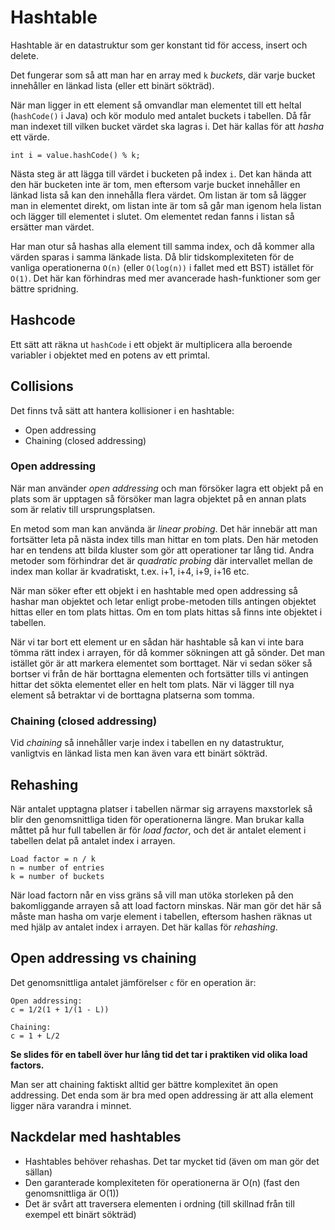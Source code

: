 # Hashtable

Hashtable är en datastruktur som ger konstant tid för access, insert och delete.

Det fungerar som så att man har en array med `k` *buckets*, där varje bucket innehåller en länkad lista (eller ett binärt sökträd).

När man ligger in ett element så omvandlar man elementet till ett heltal (`hashCode()` i Java) och kör modulo med antalet buckets i tabellen. Då får man indexet till vilken bucket värdet ska lagras i. Det här kallas för att *hasha* ett värde.

    int i = value.hashCode() % k;

Nästa steg är att lägga till värdet i bucketen på index `i`. Det kan hända att den här bucketen inte är tom, men eftersom varje bucket innehåller en länkad lista så kan den innehålla flera värdet. Om listan är tom så lägger man in elementet direkt, om listan inte är tom så går man igenom hela listan och lägger till elementet i slutet. Om elementet redan fanns i listan så ersätter man värdet.

Har man otur så hashas alla element till samma index, och då kommer alla värden sparas i samma länkade lista. Då blir tidskomplexiteten för de vanliga operationerna `O(n)` (eller `O(log(n))` i fallet med ett BST) istället för `O(1)`. Det här kan förhindras med mer avancerade hash-funktioner som ger bättre spridning.

## Hashcode

Ett sätt att räkna ut `hashCode` i ett objekt är multiplicera alla beroende variabler i objektet med en potens av ett primtal.

## Collisions

Det finns två sätt att hantera kollisioner i en hashtable:
* Open addressing
* Chaining (closed addressing)

### Open addressing

När man använder *open addressing* och man försöker lagra ett objekt på en plats som är upptagen så försöker man lagra objektet på en annan plats som är relativ till ursprungsplatsen.

En metod som man kan använda är *linear probing*. Det här innebär att man fortsätter leta på nästa index tills man hittar en tom plats. Den här metoden har en tendens att bilda kluster som gör att operationer tar lång tid. Andra metoder som förhindrar det är *quadratic probing* där intervallet mellan de index man kollar är kvadratiskt, t.ex. i+1, i+4, i+9, i+16 etc.

När man söker efter ett objekt i en hashtable med open addressing så hashar man objektet och letar enligt probe-metoden tills antingen objektet hittas eller en tom plats hittas. Om en tom plats hittas så finns inte objektet i tabellen.

När vi tar bort ett element ur en sådan här hashtable så kan vi inte bara tömma rätt index i arrayen, för då kommer sökningen att gå sönder. Det man istället gör är att markera elementet som borttaget. När vi sedan söker så bortser vi från de här borttagna elementen och fortsätter tills vi antingen hittar det sökta elementet eller en helt tom plats. När vi lägger till nya element så betraktar vi de borttagna platserna som tomma.

### Chaining (closed addressing)

Vid *chaining* så innehåller varje index i tabellen en ny datastruktur, vanligtvis en länkad lista men kan även vara ett binärt sökträd. 

## Rehashing

När antalet upptagna platser i tabellen närmar sig arrayens maxstorlek så blir den genomsnittliga tiden för operationerna längre. Man brukar kalla måttet på hur full tabellen är för *load factor*, och det är antalet element i tabellen delat på antalet index i arrayen.

    Load factor = n / k
    n = number of entries
    k = number of buckets

När load factorn når en viss gräns så vill man utöka storleken på den bakomliggande arrayen så att load factorn minskas. När man gör det här så måste man hasha om varje element i tabellen, eftersom hashen räknas ut med hjälp av antalet index i arrayen. Det här kallas för *rehashing*.

## Open addressing vs chaining

Det genomsnittliga antalet jämförelser `c` för en operation är:

    Open addressing:
    c = 1/2(1 + 1/(1 - L))
    
    Chaining:
    c = 1 + L/2

**Se slides för en tabell över hur lång tid det tar i praktiken vid olika load factors.**

Man ser att chaining faktiskt alltid ger bättre komplexitet än open addressing. Det enda som är bra med open addressing är att alla element ligger nära varandra i minnet.

## Nackdelar med hashtables

* Hashtables behöver rehashas. Det tar mycket tid (även om man gör det sällan)
* Den garanterade komplexiteten för operationerna är O(n) (fast den genomsnittliga är O(1))
* Det är svårt att traversera elementen i ordning (till skillnad från till exempel ett binärt sökträd)

